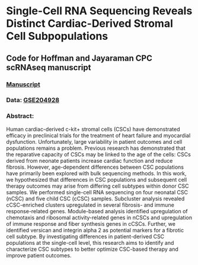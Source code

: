 # Single-Cell RNA Sequencing Reveals Distinct Cardiac-Derived Stromal Cell Subpopulations
## Code for Hoffman and Jayaraman CPC scRNAseq manuscript
### [Manuscript](https://www.mdpi.com/2308-3425/9/11/374)
### Data: [GSE204928](https://www.ncbi.nlm.nih.gov/geo/query/acc.cgi?acc=GSE204928)
### Abstract: 
Human cardiac-derived c-kit+ stromal cells (CSCs) have demonstrated efficacy in preclinical trials for the treatment of heart failure and myocardial dysfunction. Unfortunately, large variability in patient outcomes and cell populations remains a problem. Previous research has demonstrated that the reparative capacity of CSCs may be linked to the age of the cells: CSCs derived from neonate patients increase cardiac function and reduce fibrosis. However, age-dependent differences between CSC populations have primarily been explored with bulk sequencing methods. In this work, we hypothesized that differences in CSC populations and subsequent cell therapy outcomes may arise from differing cell subtypes within donor CSC samples. We performed single-cell RNA sequencing on four neonatal CSC (nCSC) and five child CSC (cCSC) samples. Subcluster analysis revealed cCSC-enriched clusters upregulated in several fibrosis- and immune response-related genes. Module-based analysis identified upregulation of chemotaxis and ribosomal activity-related genes in nCSCs and upregulation of immune response and fiber synthesis genes in cCSCs. Further, we identified versican and integrin alpha 2 as potential markers for a fibrotic cell subtype. By investigating differences in patient-derived CSC populations at the single-cell level, this research aims to identify and characterize CSC subtypes to better optimize CSC-based therapy and improve patient outcomes.
